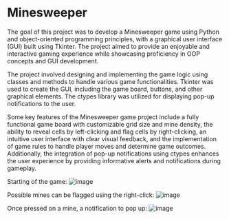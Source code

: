 # Minesweeper
The goal of this project was to develop a Minesweeper game using Python and object-oriented programming principles, with a graphical user interface (GUI) built using Tkinter. The project aimed to provide an enjoyable and interactive gaming experience while showcasing proficiency in OOP concepts and GUI development.

The project involved designing and implementing the game logic using classes and methods to handle various game functionalities. Tkinter was used to create the GUI, including the game board, buttons, and other graphical elements. The ctypes library was utilized for displaying pop-up notifications to the user.

Some key features of the Minesweeper game project include a fully functional game board with customizable grid size and mine density, the ability to reveal cells by left-clicking and flag cells by right-clicking, an intuitive user interface with clear visual feedback, and the implementation of game rules to handle player moves and determine game outcomes. Additionally, the integration of pop-up notifications using ctypes enhances the user experience by providing informative alerts and notifications during gameplay.

Starting of the game:
![image](https://user-images.githubusercontent.com/67221447/221451233-bf254475-3ac2-4c25-b053-fcdb3f5a2361.png)

Possible mines can be flagged using the right-click:
![image](https://user-images.githubusercontent.com/67221447/221451422-aa168c91-67ba-4346-8b45-2a7ea398cf4d.png)

Once pressed on a mine, a notification to pop up:
![image](https://user-images.githubusercontent.com/67221447/221451581-7d5a732f-d3c4-40e0-ad1f-2dffbdf9cbba.png)

